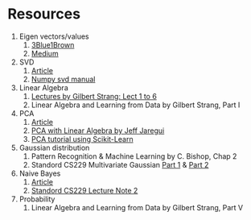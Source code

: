 # Resources

1. Eigen vectors/values
	1. [3Blue1Brown](https://www.youtube.com/watch?v=PFDu9oVAE-g)
	2. [Medium](https://medium.com/fintechexplained/what-are-eigenvalues-and-eigenvectors-a-must-know-concept-for-machine-learning-80d0fd330e47)
2. SVD
	1. [Article](https://towardsdatascience.com/singular-value-decomposition-example-in-python-dab2507d85a0)
	2. [Numpy svd manual](https://numpy.org/doc/stable/reference/generated/numpy.linalg.svd.html)
3. Linear Algebra
	1. [Lectures by Gilbert Strang: Lect 1 to 6](https://youtube.com/playlist?list=PLUl4u3cNGP63oMNUHXqIUcrkS2PivhN3k)
	2. Linear Algebra and Learning from Data by Gilbert Strang, Part I
4. PCA
	1. [Article](https://jakevdp.github.io/PythonDataScienceHandbook/05.09-principal-component-analysis.html)
	2. [PCA with Linear Algebra by Jeff Jaregui](https://www.coris.uniroma1.it/sites/default/files/PCA.pdf)
	3. [PCA tutorial using Scikit-Learn](https://towardsdatascience.com/principal-component-analysis-pca-with-scikit-learn-1e84a0c731b0)
5. Gaussian distribution
	1. Pattern Recognition & Machine Learning by C. Bishop, Chap 2
	2. Standord CS229 Multivariate Gaussian [Part 1](http://cs229.stanford.edu/section/gaussians.pdf) & [Part 2](http://cs229.stanford.edu/section/more_on_gaussians.pdf)
6. Naive Bayes
	1. [Article](https://www.freecodecamp.org/news/how-naive-bayes-classifiers-work/)
	2. [Standord CS229 Lecture Note 2](https://see.stanford.edu/materials/aimlcs229/cs229-notes1.pdf)
7. Probability
	1. Linear Algebra and Learning from Data by Gilbert Strang, Part V
